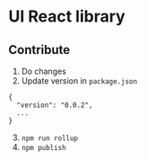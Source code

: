 # UI React library

## Contribute

1. Do changes
2. Update version in ```package.json``` 
```
{
  "version": "0.0.2",
  ...
}
```
3. ```npm run rollup```
4. ```npm publish```